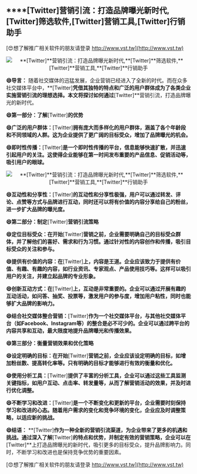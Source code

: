 ## ****[Twitter]**营销引流：打造品牌曝光新时代,**[Twitter]**筛选软件,**[Twitter]**营销工具,**[Twitter]**行销助手**

[😍想了解推广相关软件的朋友请登录 http://www.vst.tw](http://www.vst.tw)

 <center><img src="https://vst.tw/MP4/tuiguang/png/4.png" alt="**[Twitter]**营销引流：打造品牌曝光新时代,**[Twitter]**筛选软件,**[Twitter]**营销工具,**[Twitter]**行销助手"></center>

**😄导言：**
随着社交媒体的迅猛发展，企业营销已经进入了全新的时代。而在众多社交媒体平台中，**[Twitter]**凭借其独特的特点和广泛的用户群体成为了各类企业实施营销引流的理想选择。本文将探讨如何通过**[Twitter]**营销引流，打造品牌曝光的新时代。

**😄第一部分：了解**[Twitter]**的优势**

**😄广泛的用户群体：**[Twitter]**拥有庞大而多样化的用户群体，涵盖了各个年龄段和不同领域的人群。这为企业提供了更广阔的目标受众，增加了品牌曝光的机会。**

**😄即时性传播：**[Twitter]**是一个即时性传播的平台，信息能够快速扩散，并迅速引起用户的关注。这使得企业能够在第一时间发布重要的产品信息、促销活动等，吸引用户的眼球。**

 <center><img src="https://vst.tw/MP4/tuiguang/png/3.png" alt="**[Twitter]**营销引流：打造品牌曝光新时代,**[Twitter]**筛选软件,**[Twitter]**营销工具,**[Twitter]**行销助手"></center>

**😄互动性和分享性：**[Twitter]**的互动性和分享性极强，用户可以通过转发、评论、点赞等方式与品牌进行互动，同时还可以将有价值的内容分享给自己的粉丝，进一步扩大品牌的曝光度。**

**😄第二部分：制定**[Twitter]**营销引流策略**

**😄定位目标受众：在开始**[Twitter]**营销之前，企业需要明确自己的目标受众群体，并了解他们的喜好、需求和行为习惯。通过针对性的内容创作和传播，吸引目标受众的关注和参与。**

**😄提供有价值的内容：在**[Twitter]**上，内容是王道。企业应该致力于提供有价值、有趣、有趣的内容，如行业资讯、专家观点、产品使用技巧等。这样可以吸引用户的关注，并建立起品牌的专业形象。**

**😄创新互动方式：在**[Twitter]**上，互动是非常重要的。企业可以通过开展有趣的互动活动，如问答、抽奖、投票等，激发用户的参与度，增加用户粘性，同时也能够扩大品牌的影响力。**

**😄结合社交媒体整合营销：**[Twitter]**作为一个社交媒体平台，与其他社交媒体平台（如Facebook、Instagram等）的整合是必不可少的。企业可以通过跨平台的内容共享和互动，最大限度地提升品牌曝光和传播效果。**

**😄第三部分：衡量营销效果和优化策略**

**😄设定明确的目标：在开始**[Twitter]**营销之前，企业应该设定明确的目标，如增加粉丝数、提高转化率等。只有明确的目标才能够进行有效的衡量和优化。**

**😄使用分析工具：**[Twitter]**提供了丰富的分析工具，企业可以通过这些工具监测关键指标，如用户互动、点击率、转发量等，从而了解营销活动的效果，并及时进行优化调整。**

**😄不断学习和改进：**[Twitter]**是一个不断变化和更新的平台，企业需要时刻保持学习和改进的心态。随着用户需求的变化和竞争环境的变化，企业应及时调整策略，以适应新的挑战。**

**😄结语：**
**[Twitter]**作为一种全新的营销引流渠道，为企业带来了更多的机遇和挑战。通过深入了解**[Twitter]**的特点和优势，并制定有效的营销策略，企业可以在**[Twitter]**上打造品牌曝光的新时代，吸引更多的目标受众，提升品牌影响力。同时，不断学习和改进也是保持竞争优势的重要因素。

[😍想了解推广相关软件的朋友请登录 http://www.vst.tw](http://www.vst.tw)



